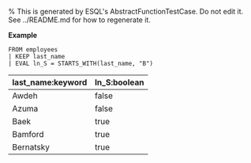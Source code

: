 % This is generated by ESQL's AbstractFunctionTestCase. Do not edit it. See ../README.md for how to regenerate it.

**Example**

```esql
FROM employees
| KEEP last_name
| EVAL ln_S = STARTS_WITH(last_name, "B")
```

| last_name:keyword | ln_S:boolean |
| --- | --- |
| Awdeh | false |
| Azuma | false |
| Baek | true |
| Bamford | true |
| Bernatsky | true |


